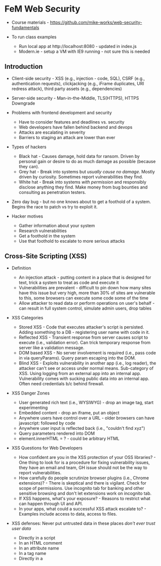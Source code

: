 # FeM Web Security

- Course materials - https://github.com/mike-works/web-security-fundamentals

- To run class examples

  - Run local app at http://localhost:8080 - updated in index.js
  - Modern.ie - setup a VM with IE9 running - not sure this is needed

## Introduction

- Client-side security - XSS (e.g., injection - code, SQL), CSRF (e.g., authentication requests), clickjacking (e.g., iFrame duplicates, URI redress attack), third party assets (e.g., dependencies)
- Server-side security - Man-in-the-Middle, TLS(HTTPS), HTTPS Downgrade

- Problems with frontend development and security

  - Have to consider features and deadlines vs. security
  - Web developers have fallen behind backend and devops
  - Attacks are escalating in severity
  - Barriers to staging an attack are lower than ever

- Types of hackers

  - Black hat - Causes damage, hold data for ransom. Driven by personal gain or desire to do as much damage as possible (because they can).
  - Grey hat - Break into systems but _usually cause no damage_. Mostly driven by curiosity. Sometimes report vulnerabilities they find.
  - White hat - Break into systems _with permission_ and responsibly disclose anything they find. Make money from bug bounties and consulting as penetration testers.

- Zero day bug - but no one knows about to get a foothold of a system. Begins the race to patch vs try to exploit it.

- Hacker motives

  - Gather information about your system
  - Research vulnerabilities
  - Get a foothold in the system
  - Use that foothold to escalate to more serious attacks

## Cross-Site Scripting (XSS)

- Definition

  - An injection attack - putting content in a place that is designed for text, trick a system to treat as code and execute it
  - Vulnerabilities are prevalent - difficult to pin down how many sites have this issue but very high, more than 30% of sites are vulnerable to this, some browsers can execute some code some of the time
  - Allow attacker to read data or perform operations on user's behalf - can result in full system control, simulate admin users, drop tables

- XSS Categories

  - Stored XSS - Code that executes attacker's script is persisted. Adding something to a DB - registering user name with code in it.
  - Reflected XSS - Transient response from server causes script to execute (i.e., validation error). Can trick temporary response from server like a validation message.
  - DOM based XSS - No server involvement is required (i.e., pass code in via queryParams). Query param escaping into the DOM.
  - Blind XSS - Exploits vulnerability in another app (i.e., log reader), the attacker can't see or access under normal means. Sub-category of XSS. Using logging from an external app into an internal app. Vulnerability comes with sucking public data into an internal app. Often need credentials b/c behind firewall.

- XSS Danger Zones

  - User generated rich text (i.e., WYSIWYG) - drop an image tag, start experimenting
  - Embedded content - drop an iframe, put an object
  - Anywhere users have control over a URL - older browsers can have javascript: followed by code
  - Anywhere user input is reflected back (i.e., "couldn't find xyz")
  - Query parameters rendered into DOM
  - element.innerHTML = ? - could be arbitrary HTML

- XSS Questions for Web Developers

  - How confident are you in the XSS protection of your OSS libraries? - One thing to look for is a procedure for fixing vulnerability issues, they have an email and team, GH issue should not be the way to report vulnerabilities.
  - How carefully do people scrutinize browser plugins (i.e., Chrome extensions)? - There is skeptical and there is vigilant. Check for scope of permissions. Use incognito tab for banking and other sensitive browsing and don't let extensions work on incognito tab.
  - If XSS happens, what's your exposure? - Reasons to restrict what can happen through UI and API.
  - In your apps, what could a successful XSS attack escalate to? - Examples include access to data, access to files.

- XSS defenses: Never put untrusted data in these places
  _don't ever trust user data_

  - Directly in a script
  - In an HTML comment
  - In an attribute name
  - In a tag name
  - Directly in a <style> block

- XSS defenses: Escape data before putting it into HTML

  1. Sanitize data before it is persisted
  2. Sanitize data before it is presented on the screen

  - Usually want to do both, always holes in sanitation methods
  - Just about every view library does this automatically (e.g., React, View, Ember, etc.)

- Content Security Policy (CSP) - https://developer.mozilla.org/en-US/docs/Web/HTTP/CSP

  - For HTTP headers to check for XSS attempts
  - Can use Helmet.js - https://helmetjs.github.io/ for providing middleware checks for Express and others - for this example, goes into ./server/index.js
  - Browsers can't tell the difference between scripts downloaded from your origin vs another. It is a single execution context.
  - CSP allows us to tell modern browsers which sources they should trust, and for what types of resources
  - This information comes via a HTTP response header or meta tag
  - Multiple directives are separated by semicolon
  - Re-defining a directive with the same name has no effect
  - By default, directives are permissive
  - _Look at slides for a selection of CSP directives_

- Malicious Attachments

  - Malicious content can be included in attachments
  - Can add malicious content to images. There is a part of the image that is not seen (e.g., metadata pertaining to the image)
  - Example in class - used a jpg attachment to insert code onto an HTML page 😩

- Stopping Malicious Attachments

  - Be restrictive on file upload types
  - Don't trust mime types
  - Don't trust extensions
  - More files are accepted, it allows a drop site for users, becomes wasteland of XSS hell
  - Compress images, it will drop all non-visible data (tool to use Image Magic)
  - Research attachment types thoroughly - pdfs allow embedded code (e.g., JS)

## Cross-Site Request Forgery (CSRF)

- Takes advantage of the fact that cookies (or Basic Authentication credentials) are passed along with requests
- One of several good reasons to align with REST conventions
- You know if you are vulnerable if your server looks to a cookie sent along with the request or basic authentication credentials sent along with the request in order to authenticate or authorize a user. Authenticate = this is who you are, Authorize = do you have the proper privileges.

Three defenses:

1. CSRF Tokens

- Only Basic or cookie authentication schemas are vulnerable
- Exception: "Client side cookie"
- Key concept: using cookies doesn't require the ability to read cookies
- localStorage/sessionStorage - alternatives that don't have this problem - only accessible on client side
- One way to solve CSRF is to pass a token. These tokens change with each request in an unpredictable way. These tokens are disposable.
- The token value is not in the cookie that someone can see/use
- Kind of like 2FA because it provides for authentication and knows the request is from a trusted place/source
- For server rendered apps: meta tags are fine

2. Request Origin

- Another best practice is to validate the request origin
- Modern browsers send an Origin header which cannot be altered by client-side code, with each request (IE11 does not in some cases)
- In cases where there is no Origin header, there's almost always a Referer header
- When behind a proxy, you can usually get some information from Host and X-Forwarded-Host headers

3. Cross-Origin Resource Sharing (CORS)

- This is what permits browsers to send a request from one domain to another
- A preflight OPTIONS request gives server a chance to indicated what's allowed, main request follows

## Clickjacking

- Trick the user into performing an action they don't see
- Usually occurs through an elaborate positioning of iframes
- These are UI redress attacks
- Can be used to capture keystrokes, really refined clickjacks create illusion that user is clicking on what they want, or typing where they want
- Comprimising the user and not the system

- Stopping Clickjacking

  - X-Frame-Options - DENY, SAMEORIGIN, ALLOW-FROM [url]
  - Chrome/Safari don't respect allow-from. Use frame-ancestors CSP directive instead
  - This applies to the TOP LEVEL frame
  - Slides include <style id="clickjack">

## Third Party Assets

Three types of third party assets:

1. Pulling in resource someone else is hosting like with a CDN
2. Using a version dependency (e.g., NPM), pulling down source code from some repository - package-lock.json and yarn-lock support keeping dependencies set for the build
3. The worst type, inserting scripts or HTML into application

All are third party because we didn't write the code, we probably didn't thoroughly review the code, and we are not hosting the code.

Issues with third party assets:

- The people who write your dependencies make mistakes
- Recommendations:

  1. Reproducible builds, with a lockfile
  2. Use LTS (Long Term Support aka stable) versions where you care less about bleeding edge features
  3. Support _bug bounties_ in important OSS projects
  4. Run tests that assert only expected requests are sent out (e.g., in acceptance tests)

- For situations where using vendor tags (i.e., with Google Analytics):

  - These can be updated independently of deployments
  - Definitely avoid adding scripts that add more scripts
  - When "fail secure" is desired, add your own SRI (Subresource Integrity Fallback) to the script tags - for reference: https://developer.mozilla.org/en-US/docs/Web/Security/Subresource_Integrity
  - Ask that your vendors VERSION scripts, so there is control when new code lands (and the SRI doesn't break)

## Man-in-the-Middle

- Definition: cyber attack where the attacker secretly relays and possible alters the communications between two parties - https://en.wikipedia.org/wiki/Man-in-the-middle_attack
  - Hacker can eavesdrop and tamper with communication between sender and server
  - XSS at will
  - Capture user credentials and be malicious - try credentials on other sites
- DNS (Domain Name Service) - translates hostname into IP address

Defense:

- Encrypt data in-flight with HTTPS
  - Use TLS (Transport Layer Security)
  - Use a secret key to read or alter request/response
  - Certificates identify domains and require domain validation
  - Enhance validation often requires government ID but that's just issuer policy

* Any certificate with matched domain name will work for HTTPS so anyone with cert can get HTTPS connection to the domain

## HTTPS

- 56% of web uses HTTPS (might be more now, rest using HTTP)
- Definition from Wikipedia: The principal motivations for HTTPS are authentication of the accessed website, and protection of the privacy and integrity of the exchanged data while in transit. It protects against man-in-the-middle attacks, and the bidirectional encryption of communications between a client and server protects the communications against eavesdropping and tampering. In practice, this provides a reasonable assurance that one is communicating with the intended website without interference from attackers.
- Definition URL on web: https://en.wikipedia.org/wiki/HTTPS#:~:text=Hypertext%20Transfer%20Protocol%20Secure%20(HTTPS,Hypertext%20Transfer%20Protocol%20(HTTP).&text=In%20HTTPS%2C%20the%20communication%20protocol,TLS%2C%20or%20HTTP%20over%20SSL

- HTTPS: Cryptography

  - Two types of encryption involved: Symmetric encryption and Public Key encryption (i.e., public for writing & private key for reading) - popular algorithm is RSA
  - Symmetric is faster, has no practical limit on size of content
  - Keys generated on per connection basis
  - One catch is the safety of the key

- TLS Handshake

  - Passing of certificates and session key
  - Allows for encrypted communication
  - Public and private keys are just for the key exchange, all other stuff (i.e., to transfer as in content, data) done by symmetric encryption because it's much faster

- OpenSSL

  - Industry standard library for crypto
  - Don't implement your own algorithm, handshake, protocol, etc. - there are scripts for this in the slides, but wouldn't want to go this route
  - OpenSSL is not user friendly
  - You won't need it all that often

## HTTPS Downgrade

- What happens with incoming HTTP connections? - typically redirect from HTTP to HTTPS (happens with 301 redirect)
- More info: https://en.wikipedia.org/wiki/Downgrade_attack

Defense:

- Ask users to save HTTPS
- Use Content Security Policy (CSP)
- Google favors HTTPS
- Install HTTPS://EVERYWHERE
- There's an HTTP response header - Strict-Transport-Security: max-age=31536000; includeSubDomains
- Strongly encourage includeSubDomains
- Add domain to https://hstspreload.org
- HSTS (HTTP Strict Transport Security) - https://en.wikipedia.org/wiki/HTTP_Strict_Transport_Security
- Add HSTS headers - Challenge & Solution 10
